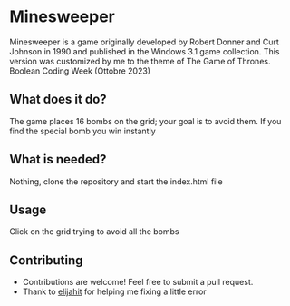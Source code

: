 # Minesweeper 

Minesweeper  is a game originally developed by Robert Donner and Curt Johnson in 1990 and published in the Windows 3.1 game collection. 
This version was customized by me to the theme of The Game of Thrones. Boolean Coding Week (Ottobre 2023)

## What does it do?

The game places 16 bombs on the grid; your goal is to avoid them. If you find the special bomb you win instantly

## What is needed?

Nothing, clone the repository and start the index.html file

## Usage

Click on the grid trying to avoid all the bombs

## Contributing
- Contributions are welcome! Feel free to submit a pull request.
- Thank to [elijahit](https://github.com/elijahit) for helping me fixing a little error
